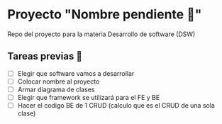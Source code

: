 # Proyecto "Nombre pendiente 💭" 
Repo del proyecto para la materia Desarrollo de software (DSW)

## Tareas previas 📃
- [ ] Elegir que software vamos a desarrollar
- [ ] Colocar nombre al proyecto
- [ ] Armar diagrama de clases
- [ ] Elegir que framework se utilizará para el FE y BE
- [ ] Hacer el codigo BE de 1 CRUD (calculo que es el CRUD de una sola clase)
